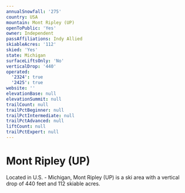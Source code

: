 ```yaml
---
annualSnowfall: '275'
country: USA
mountain: Mont Ripley (UP)
openToPublic: 'Yes'
owner: Independent
passAffiliations: Indy Allied
skiableAcres: '112'
skied: 'Yes'
state: Michigan
surfaceLiftsOnly: 'No'
verticalDrop: '440'
operated:
  '2324': true
  '2425': true
website: ''
elevationBase: null
elevationSummit: null
trailCount: null
trailPctBeginner: null
trailPctIntermediate: null
trailPctAdvanced: null
liftCount: null
trailPctExpert: null
---
```



# Mont Ripley (UP)

Located in U.S. - Michigan, Mont Ripley (UP) is a ski area with a vertical drop of 440 feet and 112 skiable acres.
